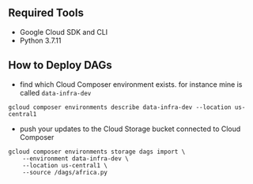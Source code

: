 ## Required Tools

* Google Cloud SDK and CLI
* Python 3.7.11


## How to Deploy DAGs

* find which Cloud Composer environment exists. for instance mine is called  `data-infra-dev`
```
gcloud composer environments describe data-infra-dev --location us-central1
```

* push your updates to the Cloud Storage bucket connected to Cloud Composer
```
gcloud composer environments storage dags import \
    --environment data-infra-dev \
    --location us-central1 \
    --source /dags/africa.py
```
